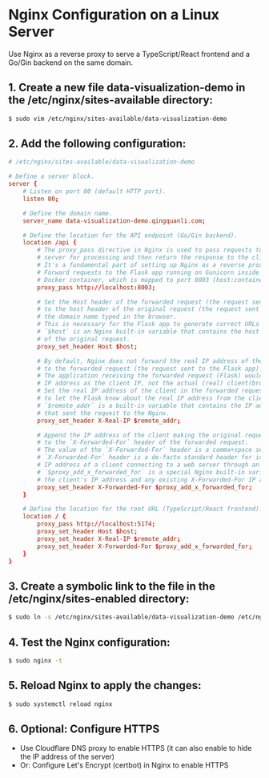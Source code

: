 # Nginx Configuration on a Linux Server

Use Nginx as a reverse proxy to serve a TypeScript/React frontend and a Go/Gin backend on the same domain.

## 1. Create a new file data-visualization-demo in the /etc/nginx/sites-available directory:
```bash
$ sudo vim /etc/nginx/sites-available/data-visualization-demo
```

## 2. Add the following configuration:
```conf
# /etc/nginx/sites-available/data-visualization-demo

# Define a server block.
server {
    # Listen on port 80 (default HTTP port).
    listen 80;

    # Define the domain name.
    server_name data-visualization-demo.qingquanli.com;

    # Define the location for the API endpoint (Go/Gin backend).
    location /api {
        # The proxy_pass directive in Nginx is used to pass requests to another
        # server for processing and then return the response to the client.
        # It's a fundamental part of setting up Nginx as a reverse proxy.
        # Forward requests to the Flask app running on Gunicorn inside the
        # Docker container, which is mapped to port 8003 (host:container).
        proxy_pass http://localhost:8003;

        # Set the Host header of the forwarded request (the request sent to the Flask app)
        # to the host header of the original request (the request sent to Nginx), which is
        # the domain name typed in the browser.
        # This is necessary for the Flask app to generate correct URLs in the response.
        # `$host` is an Nginx built-in variable that contains the host name (domain name)
        # of the original request.
        proxy_set_header Host $host;

        # By default, Nginx does not forward the real IP address of the client (browser)
        # to the forwarded request (the request sent to the Flask app).
        # The application receiving the forwarded request (Flask) would see/think the proxy(Nginx)'s
        # IP address as the client IP, not the actual (real) client(browser)'s IP address.
        # Set the real IP address of the client in the forwarded request
        # to let the Flask know about the real IP address from the client.
        # `$remote_addr` is a built-in variable that contains the IP address of the client
        # that sent the request to the Nginx.
        proxy_set_header X-Real-IP $remote_addr;

        # Append the IP address of the client making the original request
        # to the `X-Forwarded-For` header of the forwarded request.
        # The value of the `X-Forwarded-For` header is a comma+space separated list of IP addresses.
        # `X-Forwarded-For` header is a de-facto standard header for identifying the originating
        # IP address of a client connecting to a web server through an HTTP proxy or load balancer.
        # `$proxy_add_x_forwarded_for` is a special Nginx built-in variable that represents
        # the client's IP address and any existing X-Forwarded-For IP addresses from the request.
        proxy_set_header X-Forwarded-For $proxy_add_x_forwarded_for;
    }

    # Define the location for the root URL (TypeScript/React frontend).
    location / {
        proxy_pass http://localhost:5174;
        proxy_set_header Host $host;
        proxy_set_header X-Real-IP $remote_addr;
        proxy_set_header X-Forwarded-For $proxy_add_x_forwarded_for;
    }
}
```

## 3. Create a symbolic link to the file in the /etc/nginx/sites-enabled directory:
```bash
$ sudo ln -s /etc/nginx/sites-available/data-visualization-demo /etc/nginx/sites-enabled/
```


## 4. Test the Nginx configuration:
```bash
$ sudo nginx -t
```


## 5. Reload Nginx to apply the changes:
```bash
$ sudo systemctl reload nginx
```


## 6. Optional: Configure HTTPS

- Use Cloudflare DNS proxy to enable HTTPS (it can also enable to hide the IP address of the server)
- Or: Configure Let's Encrypt (certbot) in Nginx to enable HTTPS
